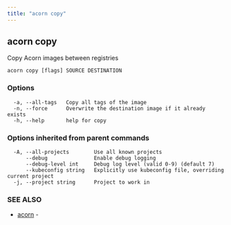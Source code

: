 ```yaml
---
title: "acorn copy"
---
```

## acorn copy

Copy Acorn images between registries

```
acorn copy [flags] SOURCE DESTINATION
```

### Options

```
  -a, --all-tags   Copy all tags of the image
  -n, --force      Overwrite the destination image if it already exists
  -h, --help       help for copy
```

### Options inherited from parent commands

```
  -A, --all-projects        Use all known projects
      --debug               Enable debug logging
      --debug-level int     Debug log level (valid 0-9) (default 7)
      --kubeconfig string   Explicitly use kubeconfig file, overriding current project
  -j, --project string      Project to work in
```

### SEE ALSO

* [acorn](acorn.md)	 - 

